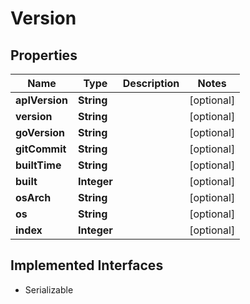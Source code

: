 

# Version


## Properties

| Name | Type | Description | Notes |
|------------ | ------------- | ------------- | -------------|
|**apIVersion** | **String** |  |  [optional] |
|**version** | **String** |  |  [optional] |
|**goVersion** | **String** |  |  [optional] |
|**gitCommit** | **String** |  |  [optional] |
|**builtTime** | **String** |  |  [optional] |
|**built** | **Integer** |  |  [optional] |
|**osArch** | **String** |  |  [optional] |
|**os** | **String** |  |  [optional] |
|**index** | **Integer** |  |  [optional] |


## Implemented Interfaces

* Serializable


